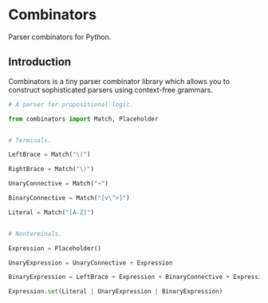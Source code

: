 # Combinators

Parser combinators for Python.

## Introduction

Combinators is a tiny parser combinator library which allows you to construct sophisticated parsers using context-free grammars.


```py
# A parser for propositional logic.

from combinators import Match, Placeholder


# Terminals.

LeftBrace = Match("\(")

RightBrace = Match("\)")

UnaryConnective = Match("¬")

BinaryConnective = Match("[v\^>]")

Literal = Match("[A-Z]")


# Nonterminals.

Expression = Placeholder()

UnaryExpression = UnaryConnective + Expression

BinaryExpression = LeftBrace + Expression + BinaryConnective + Expression + RightBrace

Expression.set(Literal | UnaryExpression | BinaryExpression)
```
